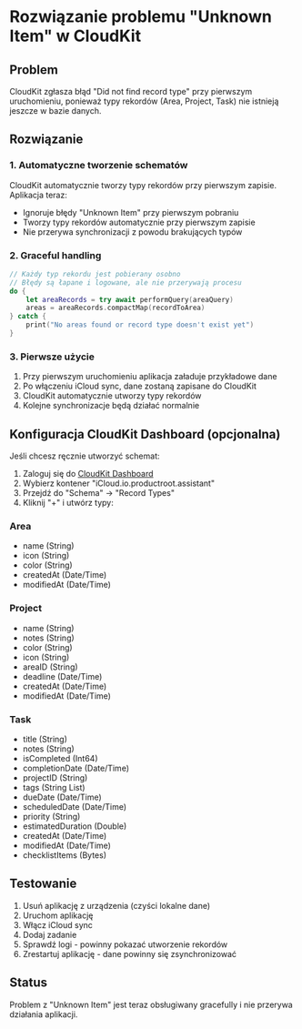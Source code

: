 # Rozwiązanie problemu "Unknown Item" w CloudKit

## Problem
CloudKit zgłasza błąd "Did not find record type" przy pierwszym uruchomieniu, ponieważ typy rekordów (Area, Project, Task) nie istnieją jeszcze w bazie danych.

## Rozwiązanie

### 1. **Automatyczne tworzenie schematów**
CloudKit automatycznie tworzy typy rekordów przy pierwszym zapisie. Aplikacja teraz:
- Ignoruje błędy "Unknown Item" przy pierwszym pobraniu
- Tworzy typy rekordów automatycznie przy pierwszym zapisie
- Nie przerywa synchronizacji z powodu brakujących typów

### 2. **Graceful handling**
```swift
// Każdy typ rekordu jest pobierany osobno
// Błędy są łapane i logowane, ale nie przerywają procesu
do {
    let areaRecords = try await performQuery(areaQuery)
    areas = areaRecords.compactMap(recordToArea)
} catch {
    print("No areas found or record type doesn't exist yet")
}
```

### 3. **Pierwsze użycie**
1. Przy pierwszym uruchomieniu aplikacja załaduje przykładowe dane
2. Po włączeniu iCloud sync, dane zostaną zapisane do CloudKit
3. CloudKit automatycznie utworzy typy rekordów
4. Kolejne synchronizacje będą działać normalnie

## Konfiguracja CloudKit Dashboard (opcjonalna)

Jeśli chcesz ręcznie utworzyć schemat:

1. Zaloguj się do [CloudKit Dashboard](https://icloud.developer.apple.com/dashboard)
2. Wybierz kontener "iCloud.io.productroot.assistant"
3. Przejdź do "Schema" → "Record Types"
4. Kliknij "+" i utwórz typy:

### Area
- name (String)
- icon (String)
- color (String)
- createdAt (Date/Time)
- modifiedAt (Date/Time)

### Project
- name (String)
- notes (String)
- color (String)
- icon (String)
- areaID (String)
- deadline (Date/Time)
- createdAt (Date/Time)
- modifiedAt (Date/Time)

### Task
- title (String)
- notes (String)
- isCompleted (Int64)
- completionDate (Date/Time)
- projectID (String)
- tags (String List)
- dueDate (Date/Time)
- scheduledDate (Date/Time)
- priority (String)
- estimatedDuration (Double)
- createdAt (Date/Time)
- modifiedAt (Date/Time)
- checklistItems (Bytes)

## Testowanie

1. Usuń aplikację z urządzenia (czyści lokalne dane)
2. Uruchom aplikację
3. Włącz iCloud sync
4. Dodaj zadanie
5. Sprawdź logi - powinny pokazać utworzenie rekordów
6. Zrestartuj aplikację - dane powinny się zsynchronizować

## Status
Problem z "Unknown Item" jest teraz obsługiwany gracefully i nie przerywa działania aplikacji.